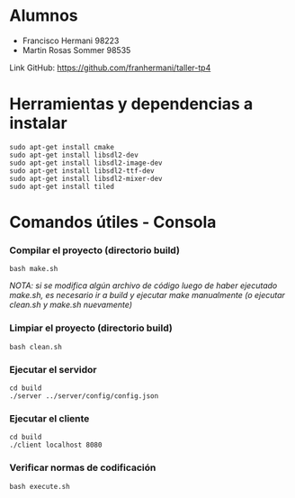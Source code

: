 # Alumnos

- Francisco Hermani		98223
- Martin Rosas Sommer	98535

Link GitHub: https://github.com/franhermani/taller-tp4

# Herramientas y dependencias a instalar

```
sudo apt-get install cmake
sudo apt-get install libsdl2-dev
sudo apt-get install libsdl2-image-dev
sudo apt-get install libsdl2-ttf-dev
sudo apt-get install libsdl2-mixer-dev
sudo apt-get install tiled
```

# Comandos útiles - Consola

### Compilar el proyecto (directorio build)

```
bash make.sh
```

*NOTA: si se modifica algún archivo de código luego de haber ejecutado
make.sh, es necesario ir a build y ejecutar make manualmente (o ejecutar
clean.sh y make.sh nuevamente)*

### Limpiar el proyecto (directorio build)

```
bash clean.sh
```

### Ejecutar el servidor

```
cd build
./server ../server/config/config.json
```

### Ejecutar el cliente

```
cd build
./client localhost 8080
```

### Verificar normas de codificación

```
bash execute.sh
```
